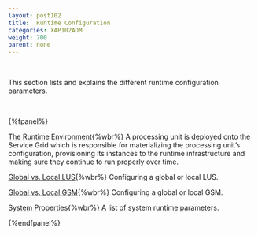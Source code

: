 ```yaml
---
layout: post102
title:  Runtime Configuration
categories: XAP102ADM
weight: 700
parent: none
---
```




<br>

This section lists and explains the different runtime configuration parameters.


<br>

{%fpanel%}

[The Runtime Environment](./the-runtime-environment.html){%wbr%}
A processing unit is deployed onto the Service Grid which is responsible for materializing the processing unit’s configuration, provisioning its instances to the runtime infrastructure and making sure they continue to run properly over time.


[Global vs. Local LUS](./lus-configuration.html){%wbr%}
Configuring a global or local LUS.

[Global vs. Local GSM](./gsm-configuration.html){%wbr%}
Configuring a global or local GSM.

[System Properties](./system-properties.html){%wbr%}
A list of system runtime parameters.

{%endfpanel%}



